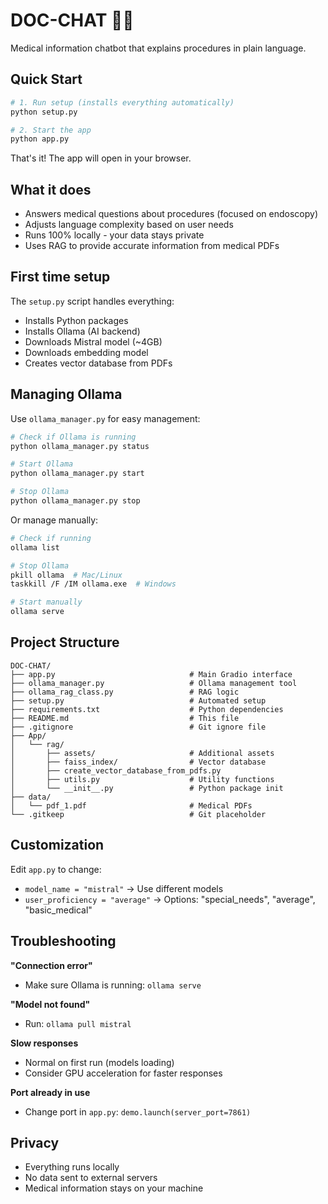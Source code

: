 # DOC-CHAT 🏥💬

Medical information chatbot that explains procedures in plain language.

## Quick Start

```bash
# 1. Run setup (installs everything automatically)
python setup.py

# 2. Start the app
python app.py
```

That's it! The app will open in your browser.

## What it does

- Answers medical questions about procedures (focused on endoscopy)
- Adjusts language complexity based on user needs
- Runs 100% locally - your data stays private
- Uses RAG to provide accurate information from medical PDFs

## First time setup

The `setup.py` script handles everything:
- Installs Python packages
- Installs Ollama (AI backend)
- Downloads Mistral model (~4GB)
- Downloads embedding model
- Creates vector database from PDFs

## Managing Ollama

Use `ollama_manager.py` for easy management:

```bash
# Check if Ollama is running
python ollama_manager.py status

# Start Ollama
python ollama_manager.py start

# Stop Ollama
python ollama_manager.py stop
```

Or manage manually:

```bash
# Check if running
ollama list

# Stop Ollama
pkill ollama  # Mac/Linux
taskkill /F /IM ollama.exe  # Windows

# Start manually
ollama serve
```

## Project Structure

```
DOC-CHAT/
├── app.py                              # Main Gradio interface
├── ollama_manager.py                   # Ollama management tool
├── ollama_rag_class.py                 # RAG logic
├── setup.py                            # Automated setup
├── requirements.txt                    # Python dependencies
├── README.md                           # This file
├── .gitignore                          # Git ignore file
├── App/
│   └── rag/
│       ├── assets/                     # Additional assets
│       ├── faiss_index/                # Vector database
│       ├── create_vector_database_from_pdfs.py
│       ├── utils.py                    # Utility functions
│       └── __init__.py                 # Python package init
├── data/
│   └── pdf_1.pdf                       # Medical PDFs
└── .gitkeep                            # Git placeholder
```

## Customization

Edit `app.py` to change:
- `model_name = "mistral"` → Use different models
- `user_proficiency = "average"` → Options: "special_needs", "average", "basic_medical"

## Troubleshooting

**"Connection error"**
- Make sure Ollama is running: `ollama serve`

**"Model not found"**
- Run: `ollama pull mistral`

**Slow responses**
- Normal on first run (models loading)
- Consider GPU acceleration for faster responses

**Port already in use**
- Change port in `app.py`: `demo.launch(server_port=7861)`

## Privacy

- Everything runs locally
- No data sent to external servers
- Medical information stays on your machine